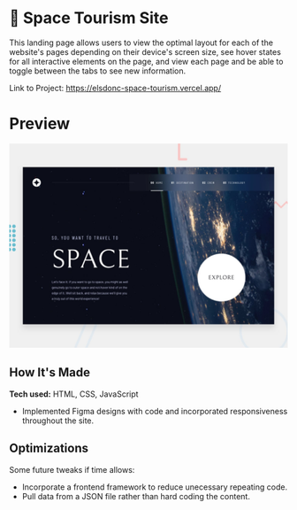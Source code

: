 
<h1>🚀 Space Tourism Site</h1>

This landing page allows users to view the optimal layout for each of the website's pages depending on their device's screen size, see hover states for all interactive elements on the page, and view each page and be able to toggle between the tabs to see new information.

Link to Project: [https://elsdonc-space-tourism.vercel.app/ ](https://elsdonc-space-tourism.vercel.app/)

# Preview
![Design preview for the Space tourism website coding challenge](./preview.jpg)

## How It's Made

**Tech used:** HTML, CSS, JavaScript

- Implemented Figma designs with code and incorporated responsiveness throughout the site.

## Optimizations

Some future tweaks if time allows:
- Incorporate a frontend framework to reduce unecessary repeating code.
- Pull data from a JSON file rather than hard coding the content.
